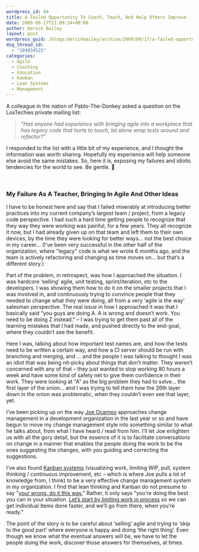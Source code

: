 ```yaml
---
wordpress_id: 84
title: A Failed Opportunity To Coach, Teach, And Help Others Improve
date: 2009-09-17T21:09:14+00:00
author: Derick Bailey
layout: post
wordpress_guid: /blogs/derickbailey/archive/2009/09/17/a-failed-opportunity-to-coach-teach-and-help-others-improve.aspx
dsq_thread_id:
  - "284934522"
categories:
  - Agile
  - Coaching
  - Education
  - Kanban
  - Lean Systems
  - Management
---
```

A colleague in the nation of Pablo-The-Donkey asked a question on the LosTechies private mailing list:

> _“Has anyone had experience with bringing agile into a workplace that has legacy code that hurts to touch, let alone wrap tests around and refactor?”_

I responded to the list with a little bit of my experience, and I thought the information was worth sharing. Hopefully my experience will help someone else avoid the same mistakes. So, here it is, exposing my failures and idiotic tendencies for the world to see. Be gentle. 🙂

&#160;

### My Failure As A Teacher, Bringing In Agile And Other Ideas

I have to be honest here and say that I failed miserably at introducing better practices into my current company&#8217;s largest team / project, from a legacy code perspective. I had such a hard time getting people to recognize that they way they were working was painful, for a few years. They all recognize it now, but I had already given up on that team and left them to their own devices, by the time they were looking for better ways&#8230; not the best choice in my career&#8230; (I&#8217;ve been very successful in the other half of the organization, where "legacy" code is what we wrote 6 months ago, and the team is actively refactoring and changing as time moves on&#8230; but that&#8217;s a different story.)

Part of the problem, in retrospect, was how I approached the situation. I was hardcore &#8216;selling&#8217; agile, unit testing, sprint/iteration, etc to the developers. I was showing them how to do it on the smaller projects that I was involved in, and continuously trying to convince people that they needed to change what they were doing, all from a very &#8216;agile is the way&#8217; salesman perspective. The real issue in how I approached it was that I basically said "you guys are doing A. A is wrong and doesn&#8217;t work. You need to be doing Z instead." &#8211; I was trying to get them past all of the learning mistakes that I had made, and pushed directly to the end-goal, where they couldn&#8217;t see the benefit.

Here I was, talking about how important test names are, and how the tests need to be written a certain way, and how a CI server should be run with branching and merging, and &#8230; and the people I was talking to thought I was an idiot that was being nit-picky about things that don&#8217;t matter. They weren&#8217;t concerned with any of that &#8211; they just wanted to stop working 80 hours a week and have some kind of safety net to give them confidence in their work. They were looking at "A" as the big problem they had to solve&#8230; the first layer of the onion&#8230; and I was trying to tell them how the 26th layer down in the onion was problematic, when they couldn&#8217;t even see that layer, yet.

I&#8217;ve been picking up on the way [Joe Ocampo](http://agilejoe.lostechies.com) approaches change management in a development organization in the last year or so and have begun to move my change management style into something similar to what he talks about, from what I have heard / read from him. I&#8217;ll let Joe enlighten us with all the gory detail, but the essence of it is to facilitate conversations on change in a manner that enables the people doing the work to be the ones suggesting the changes, with you guiding and correcting the suggestions. 

I&#8217;ve also found [Kanban systems](http://www.lostechies.com/blogs/derickbailey/archive/tags/Kanban/default.aspx) (visualizing work, limiting WIP, pull, system thinking / continuous improvement, etc &#8211; which is where Joe pulls a lot of knowledge from, I think) to be a very effective change management system in my organization. I find that lean thinking and Kanban do not presume to say "[your wrong. do it this way.](http://www.lostechies.com/blogs/derickbailey/archive/2009/07/13/kanban-is-process-control-not-a-process-for-adding-value-to-wip.aspx)" Rather, it only says "you&#8217;re doing the best you can in your situation. [Let&#8217;s start by limiting work in process](http://www.lostechies.com/blogs/derickbailey/archive/2009/08/05/how-to-get-started-with-kanban-in-software-development.aspx) so we can get individual items done faster, and we&#8217;ll go from there, when you&#8217;re ready."

The point of the story is to be careful about &#8216;selling&#8217; agile and trying to &#8216;skip to the good part&#8217; where everyone is happy and doing &#8216;the right thing&#8217;. Even though we know what the eventual answers will be, we have to let the people doing the work, discover those answers for themselves, at times.